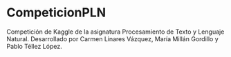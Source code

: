 # CompeticionPLN
Competición de Kaggle de la asignatura Procesamiento de Texto y Lenguaje Natural. Desarrollado por Carmen Linares Vázquez, María Millán Gordillo y Pablo Téllez López.
